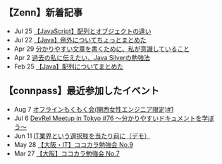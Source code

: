 ## 【Zenn】新着記事
<!-- profile updater begin: zenn -->
- Jul 25 [【JavaScript】配列とオブジェクトの違い](https://zenn.dev/miya_akari/articles/3e6c909d98aeea)
- Jul 22 [【Java】例外についてちょっとまとめた](https://zenn.dev/miya_akari/articles/cbfd5cc6d72518)
- Apr 29 [分かりやすい文章を書くために、私が意識していること](https://zenn.dev/miya_akari/articles/03094bfb4b2833)
- Apr 2 [過去の私に伝えたい、Java Silverの勉強法](https://zenn.dev/miya_akari/articles/830c6ba8805a64)
- Feb 25 [【Java】配列についてまとめた](https://zenn.dev/miya_akari/articles/8f03bda9313e55)
<!-- profile updater end: zenn -->

## 【connpass】最近参加したイベント
<!-- profile updater begin: connpass -->
- Aug 7 [オフラインもくもく会(関西女性エンジニア限定)#1](https://tech-woman-kansai.connpass.com/event/253897/)
- Jul 6 [DevRel Meetup in Tokyo #76 〜分かりやすいドキュメントを学ぼう〜](https://devrel.connpass.com/event/250808/)
- Jun 11 [IT業界という選択肢を当たり前に（デモ）](https://sister.connpass.com/event/250031/)
- May 28 [【大阪・IT】ココカラ勉強会 No.9](https://kokokara.connpass.com/event/247641/)
- Mar 27 [【大阪】ココカラ勉強会 No.7](https://kokokara.connpass.com/event/241575/)
<!-- profile updater end: connpass -->
